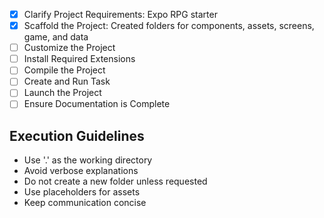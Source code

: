 <!-- Use this file to provide workspace-specific custom instructions to Copilot. For more details, visit https://code.visualstudio.com/docs/copilot/copilot-customization#_use-a-githubcopilotinstructionsmd-file -->

- [x] Clarify Project Requirements: Expo RPG starter
- [x] Scaffold the Project: Created folders for components, assets, screens, game, and data
- [ ] Customize the Project
- [ ] Install Required Extensions
- [ ] Compile the Project
- [ ] Create and Run Task
- [ ] Launch the Project
- [ ] Ensure Documentation is Complete

## Execution Guidelines

- Use '.' as the working directory
- Avoid verbose explanations
- Do not create a new folder unless requested
- Use placeholders for assets
- Keep communication concise
